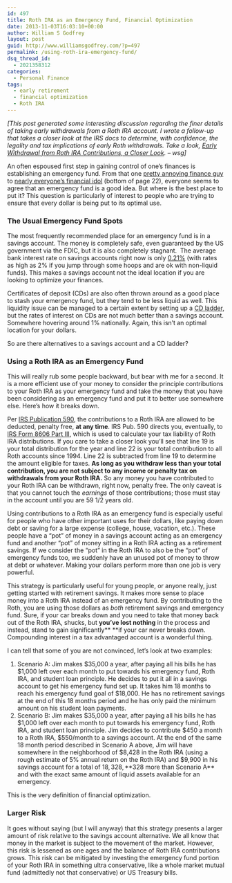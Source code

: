 ```yaml
---
id: 497
title: Roth IRA as an Emergency Fund, Financial Optimization
date: 2013-11-03T16:03:10+00:00
author: William S Godfrey
layout: post
guid: http://www.williamsgodfrey.com/?p=497
permalink: /using-roth-ira-emergency-fund/
dsq_thread_id:
  - 2021358312
categories:
  - Personal Finance
tags:
  - early retirement
  - financial optimization
  - Roth IRA
---
```

_[This post generated some interesting discussion regarding the finer details of taking early withdrawals from a Roth IRA account. I wrote a follow-up that takes a closer look at the IRS docs to determine, with confidence, the legality and tax implications of early Roth withdrawals. Take a look, [Early Withdrawal from Roth IRA Contributions, a Closer Look](http://www.williamsgodfrey.com/early-withdrawal-from-roth-ira/). &#8211; wsg]_ 

An often espoused first step in gaining control of one&#8217;s finances is establishing an emergency fund. From that one [pretty annoying finance guy](http://www.daveramsey.com/article/build-an-emergency-fund-fast/lifeandmoney_saving/) to [nearly everyone&#8217;s financial idol](http://www.berkshirehathaway.com/letters/2010ltr.pdf)&nbsp;(bottom of page 22), everyone seems to agree that an emergency fund is a good idea. But where is the best place to put it? This question is particularly of interest to people who are trying to ensure that every dollar is being put to its optimal use.

### The Usual Emergency Fund Spots

The most frequently recommended place for an emergency fund is in a savings account. The money is completely safe, even&nbsp;guaranteed by the US government via the FDIC, but it is also completely stagnant.&nbsp;&nbsp;The average bank interest rate on savings accounts right now is only [0.21%](http://www.gobankingrates.com/savings-account/what-is-the-average-savings-account-interest-rate/)&nbsp;(with rates as high as 2% if you jump through some hoops and are ok with non-liquid funds). This makes a savings account not the ideal location if you are looking to optimize your finances.

Certificates of deposit (CDs) are also often thrown around as a good place to stash your emergency fund, but they tend to be less liquid as well. This liquidity issue can be managed to a certain extent by setting up a [CD ladder](http://www.bankrate.com/finance/savings/how-to-ladder-a-cd-portfolio.aspx), but the rates of interest on CDs are not much better than a savings account. Somewhere hovering around 1% nationally. Again, this isn&#8217;t an optimal location for your dollars.

So are there alternatives to a savings account and a CD ladder?

<!--more-->

### Using a Roth IRA as an Emergency Fund

This will really rub some people backward, but bear with me for a second.&nbsp;It is a more efficient use of your money to consider the principle contributions to your Roth IRA as your emergency fund and take the money that you have been considering as an emergency fund and put it to better use somewhere else. Here&#8217;s how it breaks down.

Per [IRS Publication 590](http://www.irs.gov/publications/p590/ch02.html#en_US_2012_publink1000231057), the contributions to a Roth IRA are allowed to be deducted, penalty free, **at any time**. IRS Pub. 590 directs you, eventually, to [IRS Form 8606 Part III](http://www.irs.gov/pub/irs-pdf/f8606.pdf), which is used to calculate your tax liability of Roth IRA distributions. If you care to take a closer look you&#8217;ll see that line 19 is your total distribution for the year and line 22 is your total contribution to all Roth accounts since 1994. Line 22 is subtracted from line 19 to determine the amount eligible for taxes.&nbsp;**As long as you withdraw less than your total contribution, you are not subject to any income or penalty tax on withdrawals from your Roth IRA.**&nbsp;So any money you have contributed to your Roth IRA can be withdrawn, right now, penalty free. The only caveat is that you cannot touch the&nbsp;_earnings_ of those contributions; those must stay in the account until you are 59 1/2 years old.

Using contributions to a Roth IRA as an emergency fund is especially useful for people who have other important uses for their dollars, like paying down debt or saving for a large expense (college, house, vacation, etc.). These people have a &#8220;pot&#8221; of money in a savings account acting as an emergency fund and another &#8220;pot&#8221; of money sitting in a Roth IRA acting as a retirement savings. If we consider the &#8220;pot&#8221; in the Roth IRA to also be the &#8220;pot&#8221; of emergency funds too, we suddenly have an unused pot of money to throw at debt or whatever. Making your dollars perform more than one job is very powerful.

This strategy is particularly useful for young people, or anyone really, just getting started with retirement savings. It makes more sense to place money into a Roth IRA instead of an emergency fund. By contributing to the Roth, you are using those dollars as&nbsp;_both_ retirement savings and emergency fund. Sure, if your car breaks down and you need to take that money back out of the Roth IRA, shucks, but&nbsp;**you&#8217;ve lost nothing** in the process and instead, stand to gain significantly**&nbsp;**if your car never breaks down. Compounding interest in a tax advantaged account is a wonderful thing.

I can tell that some of you are not convinced, let&#8217;s look at two examples:

  1. Scenario A: Jim makes $35,000 a year, after paying all his bills he has $1,000 left over each month to put towards his emergency fund, Roth IRA, and student loan principle. He decides to put it all in a savings account to get his emergency fund set up. It takes him 18 months to reach his emergency fund goal of $18,000. He has no retirement savings at the end of this 18 months period and he has only paid the minimum amount on his student loan payments.
  2. Scenario B:&nbsp;Jim makes $35,000 a year, after paying all his bills he has $1,000 left over each month to put towards his emergency fund, Roth IRA, and student loan principle. Jim decides to contribute $450 a month to a Roth IRA, $550/month to a savings account. At the end of the same 18 month period described in Scenario A above, Jim will have somewhere in the neighborhood of $8,428 in the Roth IRA (using a rough estimate of 5% annual return on the Roth IRA) and $9,900 in his savings account for a total of $18,328, **$328 more than Scenario A** and with the exact same amount of liquid assets available for an emergency.

This is the very definition of financial optimization.

### Larger Risk

It goes without saying (but I will anyway) that this strategy presents a larger amount of risk relative to the savings account alternative. We all know that money in the market is subject to the movement of the market. However, this risk is lessened as one ages and the balance of Roth IRA contributions grows.&nbsp;This risk can be mitigated by investing the emergency fund portion of your Roth IRA in something ultra conservative, like a whole market mutual fund (admittedly not that conservative) or US Treasury bills.